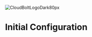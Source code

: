 ![CloudBoltLogoDark80px](https://github.com/user-attachments/assets/66cf699d-6792-4d67-b34c-d153bd92944e)
# Initial Configuration